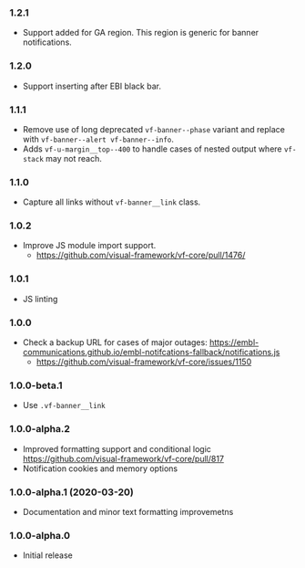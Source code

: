 ### 1.2.1

* Support added for GA region. This region is generic for banner notifications.
### 1.2.0

* Support inserting after EBI black bar.

### 1.1.1

* Remove use of long deprecated `vf-banner--phase` variant and replace with `vf-banner--alert vf-banner--info`.
* Adds `vf-u-margin__top--400` to handle cases of nested output where `vf-stack` may not reach.

### 1.1.0

* Capture all links without `vf-banner__link` class.

### 1.0.2

* Improve JS module import support.
  * https://github.com/visual-framework/vf-core/pull/1476/

### 1.0.1

* JS linting

### 1.0.0

* Check a backup URL for cases of major outages: https://embl-communications.github.io/embl-notifcations-fallback/notifications.js
  - https://github.com/visual-framework/vf-core/issues/1150

### 1.0.0-beta.1

* Use `.vf-banner__link`

### 1.0.0-alpha.2

* Improved formatting support and conditional logic https://github.com/visual-framework/vf-core/pull/817
* Notification cookies and memory options

### 1.0.0-alpha.1 (2020-03-20)

* Documentation and minor text formatting improvemetns

### 1.0.0-alpha.0

* Initial release
